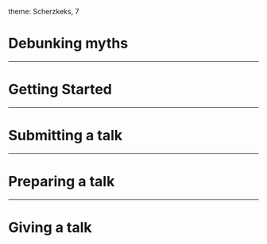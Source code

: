 theme: Scherzkeks, 7

# Debunking myths

---

# Getting Started

---

# Submitting a talk

---

# Preparing a talk

---

# Giving a talk
